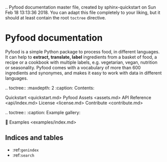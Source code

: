 .. Pyfood documentation master file, created by
   sphinx-quickstart on Sun Feb 18 13:13:36 2018.
   You can adapt this file completely to your liking, but it should at least
   contain the root `toctree` directive.

Pyfood documentation
====================


Pyfood is a simple Python package to process food, in different languages.
It can help to **extract, translate, label** ingredients from a basket of food, a recipe or a cookbook with multiple labels, e.g. vegetarian, vegan, nutrition or seasonality. Pyfood comes with a vocabulary of more than 600 ingredients and synonymes, and makes it easy to work with data in different languages.

.. toctree::
   :maxdepth: 2
   :caption: Contents:

   Quickstart <quickstart.md>
   Pyfood Assets <assets.md>
   API Reference <api/index.md>
   License <license.md>
   Contribute <contribute.md>

.. toctree::
   :caption: Example gallery:

   🌰 Examples <examples/index.md>

Indices and tables
------------------

* :ref:`genindex`
* :ref:`search`
